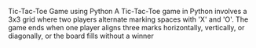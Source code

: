 Tic-Tac-Toe Game using Python
A Tic-Tac-Toe game in Python involves a 3x3 grid where two players alternate marking spaces with 'X' and 'O'. The game ends when one player aligns three marks horizontally, vertically, or diagonally, or the board fills without a winner
